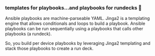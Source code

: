 ### templates for playbooks...and playbooks for rundecks 👋

Ansible playbooks are machine-parseable YAML.  Jinga2 is a templating engine that allows conditionals and loops to build a playbook.
Ansible playbooks can be run sequentially using a playbooks that calls other playbooks (a rundeck).

So, you build per device playbooks by leveraging Jinga2 templating and stack those playbooks to create a run deck.
<!--
**sdncoder/sdncoder** is a ✨ _special_ ✨ repository because its `README.md` (this file) appears on your GitHub profile.

Here are some ideas to get you started:

- 🔭 I’m currently working on ...
- 🌱 I’m currently learning ...
- 👯 I’m looking to collaborate on ...
- 🤔 I’m looking for help with ...
- 💬 Ask me about ...
- 📫 How to reach me: ...
- 😄 Pronouns: ...
- ⚡ Fun fact: ...
-->
